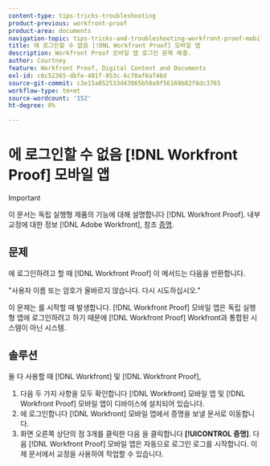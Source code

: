 ```yaml
---
content-type: tips-tricks-troubleshooting
product-previous: workfront-proof
product-area: documents
navigation-topic: tips-tricks-and-troubleshooting-workfront-proof-mobile
title: 에 로그인할 수 없음 [!DNL Workfront Proof] 모바일 앱
description: Workfront Proof 모바일 앱 로그인 문제 해결.
author: Courtney
feature: Workfront Proof, Digital Content and Documents
exl-id: c6c52365-dbfe-481f-953c-6c70af6af46d
source-git-commit: c3e15a052533d43065b50a9f56169b82f8dc3765
workflow-type: tm+mt
source-wordcount: '152'
ht-degree: 0%

---
```


# 에 로그인할 수 없음 [!DNL Workfront Proof] 모바일 앱

>[!IMPORTANT]
>
>이 문서는 독립 실행형 제품의 기능에 대해 설명합니다 [!DNL Workfront Proof]. 내부 교정에 대한 정보 [!DNL Adobe Workfront], 참조 [증명](../../../review-and-approve-work/proofing/proofing.md).

## 문제

에 로그인하려고 할 때 [!DNL Workfront Proof] 이 메서드는 다음을 반환합니다.

&quot;사용자 이름 또는 암호가 올바르지 않습니다. 다시 시도하십시오.&quot;

이 문제는 를 시작할 때 발생합니다. [!DNL Workfront Proof] 모바일 앱은 독립 실행형 앱에 로그인하려고 하기 때문에 [!DNL Workfront Proof] Workfront과 통합된 시스템이 아닌 시스템.

## 솔루션

둘 다 사용할 때 [!DNL Workfront] 및 [!DNL Workfront Proof],

1. 다음 두 가지 사항을 모두 확인합니다 [!DNL Workfront] 모바일 앱 및 [!DNL Workfront Proof] 모바일 앱이 디바이스에 설치되어 있습니다.
1. 에 로그인합니다 [!DNL Workfront] 모바일 앱에서 증명을 보낼 문서로 이동합니다.
1. 화면 오른쪽 상단의 점 3개를 클릭한 다음 을 클릭합니다 **[!UICONTROL 증명]**.
다음 [!DNL Workfront Proof] 모바일 앱은 자동으로 로그인 로그를 시작합니다.
이제 문서에서 교정을 사용하여 작업할 수 있습니다.
